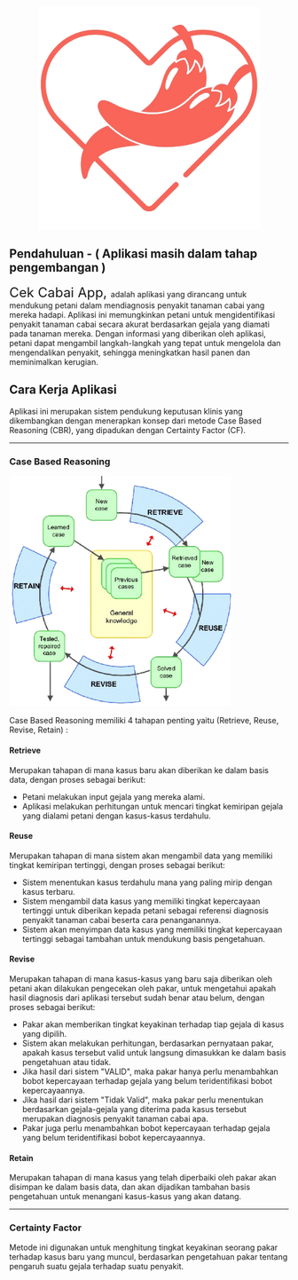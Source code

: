 <p align="center"><a target="_blank"><img src="storage/app/public/image/main/logo.png" width="400" alt="Cek Cabai App Logo"></a></p>

<p align="center">
<!-- <a href="https://github.com/laravel/framework/actions"><img src="https://github.com/laravel/framework/workflows/tests/badge.svg" alt="Build Status"></a>
<a href="https://packagist.org/packages/laravel/framework"><img src="https://img.shields.io/packagist/dt/laravel/framework" alt="Total Downloads"></a>
<a href="https://packagist.org/packages/laravel/framework"><img src="https://img.shields.io/packagist/v/laravel/framework" alt="Latest Stable Version"></a>
<a href="https://packagist.org/packages/laravel/framework"><img src="https://img.shields.io/packagist/l/laravel/framework" alt="License"></a> -->
</p>

## Pendahuluan - ( Aplikasi masih dalam tahap pengembangan )

<font size="5">Cek Cabai App, </font> adalah aplikasi yang dirancang untuk mendukung petani dalam mendiagnosis penyakit tanaman cabai yang mereka hadapi. Aplikasi ini memungkinkan petani untuk mengidentifikasi penyakit tanaman cabai secara akurat berdasarkan gejala yang diamati pada tanaman mereka. Dengan informasi yang diberikan oleh aplikasi, petani dapat mengambil langkah-langkah yang tepat untuk mengelola dan mengendalikan penyakit, sehingga meningkatkan hasil panen dan meminimalkan kerugian.


<!-- ## Cara Menggunakan Cek Cabai App

Dalam apliaksi Cek Cabai App terdapat 3 role utama diantaranya adalah ( Admin, Pakar, dan Petani )

### Admin
Merupakan role yang diberikan untuk 

- CRUD semua data user

### Pakar Tanaman Cabai
Meruakan role yang diberikan terhadap orang yang memiliki pengetahuan lebih terhadap tanaman cabai yang juga sudah terjamin dan terpilih untuk dapat memegang role tersebut. <br><br>

Pakar disini akan bertugas sebagai orang yang akan melakukan kontrol terhadap berbagai pengetahuan yang tersedia didalam aplikasi mulai dari :

- Jenis Gejala,
- Jenis Penyakit besertakan cara penanganan,
- Menentukan suatu penyakit dapat disebabkan oleh gejala apa saja,
- Melakukan revisi pengetahuan berdasarkan kasus baru yang diberikan oleh para petani.

Pakar tanaman cabai akan diberikan hak akses untuk dapat melakukan berbagai hal seperti:

- CRUD Gejala Tanaman Cabai
- CRUD Penyakit Tanaman Cabai
- CRUD Kasus Tanaman Cabai

### Petani Tanaman Cabai -->

## Cara Kerja Aplikasi

Aplikasi ini merupakan sistem pendukung keputusan klinis yang dikembangkan dengan menerapkan konsep dari metode Case Based Reasoning (CBR), yang dipadukan dengan Certainty Factor (CF).

---

### Case Based Reasoning

<a href="https://www.researchgate.net/figure/Case-based-reasoning-lifecycle_fig1_27466341"><img src="storage/app/public/image/main/Case-based-reasoning-lifecycle.png" width="400" alt="Proses Case Based Reasoning"></a>

Case Based Reasoning memiliki 4 tahapan penting yaitu (Retrieve, Reuse, Revise, Retain) :

#### Retrieve
Merupakan tahapan di mana kasus baru akan diberikan ke dalam basis data, dengan proses sebagai berikut:

- Petani melakukan input gejala yang mereka alami.
- Aplikasi melakukan perhitungan untuk mencari tingkat kemiripan gejala yang dialami petani dengan kasus-kasus terdahulu.

#### Reuse
Merupakan tahapan di mana sistem akan mengambil data yang memiliki tingkat kemiripan tertinggi, dengan proses sebagai berikut:

- Sistem menentukan kasus terdahulu mana yang paling mirip dengan kasus terbaru.
- Sistem mengambil data kasus yang memiliki tingkat kepercayaan tertinggi untuk diberikan kepada petani sebagai referensi diagnosis penyakit tanaman cabai beserta cara penanganannya.
- Sistem akan menyimpan data kasus yang memiliki tingkat kepercayaan tertinggi sebagai tambahan untuk mendukung basis pengetahuan.

#### Revise
Merupakan tahapan di mana kasus-kasus yang baru saja diberikan oleh petani akan dilakukan pengecekan oleh pakar, untuk mengetahui apakah hasil diagnosis dari aplikasi tersebut sudah benar atau belum, dengan proses sebagai berikut:

- Pakar akan memberikan tingkat keyakinan terhadap tiap gejala di kasus yang dipilih.
- Sistem akan melakukan perhitungan, berdasarkan pernyataan pakar, apakah kasus tersebut valid untuk langsung dimasukkan ke dalam basis pengetahuan atau tidak.
- Jika hasil dari sistem "VALID", maka pakar hanya perlu menambahkan bobot kepercayaan terhadap gejala yang belum teridentifikasi bobot kepercayaannya.
- Jika hasil dari sistem "Tidak Valid", maka pakar perlu menentukan berdasarkan gejala-gejala yang diterima pada kasus tersebut merupakan diagnosis penyakit tanaman cabai apa.
- Pakar juga perlu menambahkan bobot kepercayaan terhadap gejala yang belum teridentifikasi bobot kepercayaannya.

#### Retain
Merupakan tahapan di mana kasus yang telah diperbaiki oleh pakar akan disimpan ke dalam basis data, dan akan dijadikan tambahan basis pengetahuan untuk menangani kasus-kasus yang akan datang.

---

### Certainty Factor

Metode ini digunakan untuk menghitung tingkat keyakinan seorang pakar terhadap kasus baru yang muncul, berdasarkan pengetahuan pakar tentang pengaruh suatu gejala terhadap suatu penyakit.

